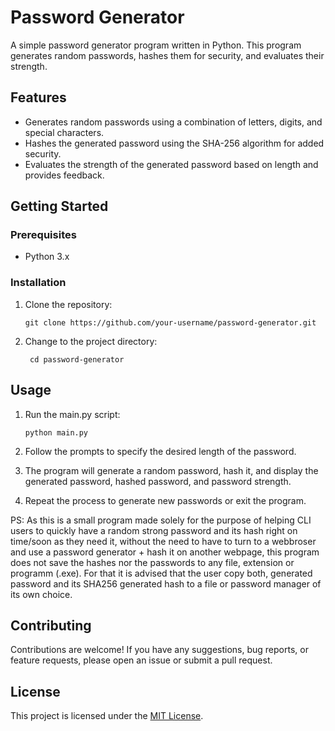 # Password Generator

A simple password generator program written in Python. This program generates random passwords, hashes them for security, and evaluates their strength.

## Features

- Generates random passwords using a combination of letters, digits, and special characters.
- Hashes the generated password using the SHA-256 algorithm for added security.
- Evaluates the strength of the generated password based on length and provides feedback.

## Getting Started

### Prerequisites

- Python 3.x

### Installation

1. Clone the repository:
   ```shell
   git clone https://github.com/your-username/password-generator.git
   ```
   
2. Change to the project directory:
   ```shell
    cd password-generator
    ```
## Usage

1. Run the main.py script:

    ```shell
    python main.py
    ```
2. Follow the prompts to specify the desired length of the password.

3. The program will generate a random password, hash it, and display the generated password, hashed password, and password strength.

4. Repeat the process to generate new passwords or exit the program.

PS: As this is a small program made solely for the purpose of helping CLI users to quickly have a random strong password and its hash right on time/soon as they need it, without the need to have to turn to a webbroser and use a password generator + hash it on another webpage, this program does not save the hashes nor the passwords to any file, extension or programm (.exe). For that it is advised that the user copy both, generated password and its SHA256 generated hash to a file or password manager of its own choice.  

## Contributing
Contributions are welcome! If you have any suggestions, bug reports, or feature requests, please open an issue or submit a pull request.

## License

This project is licensed under the [MIT License](LICENSE).

